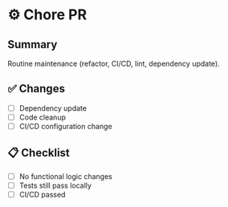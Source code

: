 # ⚙️ Chore PR

## Summary
Routine maintenance (refactor, CI/CD, lint, dependency update).

## ✅ Changes
- [ ] Dependency update
- [ ] Code cleanup
- [ ] CI/CD configuration change

## 📋 Checklist
- [ ] No functional logic changes
- [ ] Tests still pass locally
- [ ] CI/CD passed

